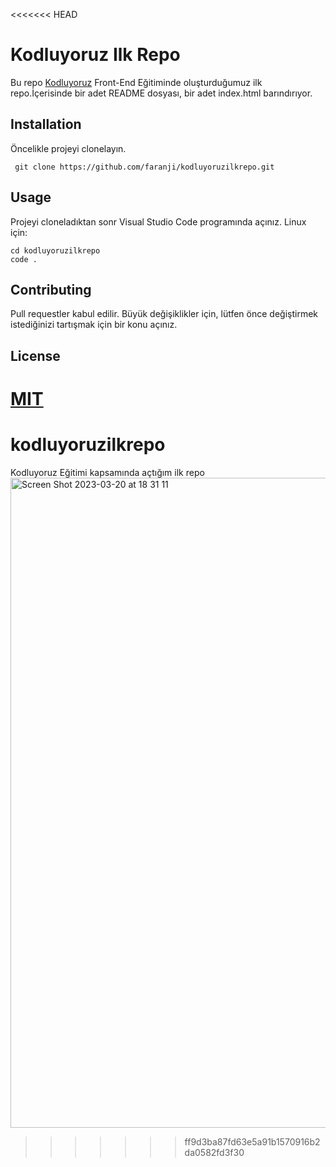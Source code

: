 <<<<<<< HEAD
# Kodluyoruz Ilk Repo
Bu repo [Kodluyoruz](https://kodluyoruz.org) Front-End Eğitiminde oluşturduğumuz ilk repo.İçerisinde bir adet README dosyası, bir adet index.html barındırıyor.

## Installation
Öncelikle projeyi clonelayın.
````
 git clone https://github.com/faranji/kodluyoruzilkrepo.git
````
## Usage
Projeyi cloneladıktan sonr Visual Studio Code programında açınız.
Linux için:
```
cd kodluyoruzilkrepo
code .
```
## Contributing
Pull requestler kabul edilir. Büyük değişiklikler için, lütfen önce değiştirmek istediğinizi tartışmak için bir konu açınız.
## License
[MIT](https://choosealicense.com/licenses/mit/)
=======
# kodluyoruzilkrepo
Kodluyoruz Eğitimi kapsamında açtığım ilk repo
<img width="1040" alt="Screen Shot 2023-03-20 at 18 31 11" src="https://user-images.githubusercontent.com/112563989/226389382-3fe1712a-1d1a-4b4d-8a0d-083ac081f9cf.png">
>>>>>>> ff9d3ba87fd63e5a91b1570916b2da0582fd3f30
